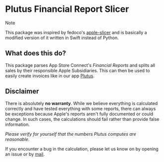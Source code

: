 # Plutus Financial Report Slicer

> [!NOTE]
> This package was inspired by fedoco's [apple-slicer](https://github.com/fedoco/apple-slicer/tree/master) and is basically a modified version of it written in Swift instead of Python.

## What does this do?
This package parses App Store Connect's *Financial Reports* and splits all sales by their responsible Apple Subsidiaries. This can then be used to easily create invoices like in our app [Plutus]().

## Disclaimer
There is absolutely **no warranty**.
While we believe everything is calculated correctly and have tested everything with some reports, there can always be exceptions because Apple's reports aren't fully documented or could change.
In such cases, the calculations should fail rather than provide false information.

*Please verify for yourself that the numbers Plutus computes are reasonable.*

If you encounter a bug in the calculation, please let us know on by opening an issue or by [mail](mailto://plutus@no-comment.xyz).
